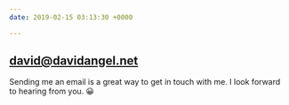 ```yaml
---
date: 2019-02-15 03:13:30 +0000

---
```

## david@davidangel.net

Sending me an email is a great way to get in touch with me. I look forward to hearing from you. 😀